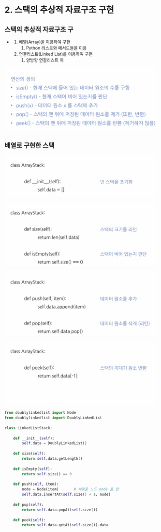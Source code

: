# 2. 스택의 추상적 자료구조 구현

## 스택의 추상적 자료구조 구

* 1. 배열\(Array\)을 이용하여 구현
     1. Python 리스트와 메서드들을 이용
  2. 연결리스트\(Linked List\)를 이용하여 구현
     1. 양방향 연결리스트 이

![](.gitbook/assets/2019-12-30-11.09.41.png)

## 배열로 구현한 스택

![](.gitbook/assets/2019-12-30-11.10.05.png)

![](.gitbook/assets/2019-12-30-11.10.19.png)

![](.gitbook/assets/2019-12-30-11.10.46.png)

![](.gitbook/assets/2019-12-30-11.11.14.png)

```python
from doublylinkedlist import Node
from doublylinkedlist import DoublyLinkedList

class LinkedListStack:

	def __init__(self):
		self.data = DoublyLinkedList()

	def size(self):
		return self.data.getLength()

	def isEmpty(self):
		return self.size() == 0

	def push(self, item):
		node = Node(item) 		# 새로운 노드 node 를 만
		self.data.insertAt(self.size() + 1, node)

	def pop(self):
		return self.data.popAt(self.size())

	def peek(self):
		return self.data.getAt(self.size()).data
```

